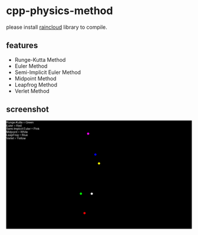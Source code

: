 # cpp-physics-method
please install [raincloud](https://github.com/scenent/raincloud) library to compile.

## features
- Runge-Kutta Method
- Euler Method
- Semi-Implicit Euler Method
- Midpoint Method
- Leapfrog Method
- Verlet Method

## screenshot
![screenshot](screenshot.png)
